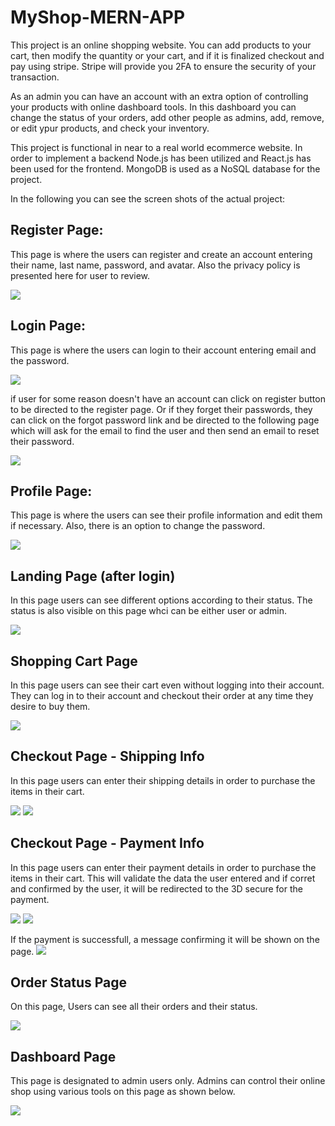 # MyShop-MERN-APP
This project is an online shopping website. You can add products to your cart, then modify the quantity or your cart, and if 
it is finalized checkout and pay using stripe. Stripe will provide you 2FA to ensure the security of your transaction.

As an admin you can have an account with an extra option of controlling your products with online dashboard tools. In this 
dashboard you can change the status of your orders, add other people as admins, add, remove, or edit ypur products, and check 
your inventory.

This project is functional in near to a real world ecommerce website. In order to implement a backend Node.js has been utilized 
and React.js has been used for the frontend. MongoDB is used as a NoSQL database for the project.

In the following you can see the screen shots of the actual project:

## Register Page:
This page is where the users can register and create an account entering their name, last name, password, and avatar. Also the privacy policy
is presented here for user to review.

<img src="./screen shot/Screen Shot 2021-12-16 at 7.46.44 AM.png">

## Login Page:
This page is where the users can login to their account entering email and the password. 

<img src="./screen shot/Screen Shot 2021-12-16 at 7.45.41 AM.png">

if user for some reason doesn't have an account can click on register button to be directed to the register page. Or if they forget their passwords,
they can click on the forgot password link and be directed to the following page which will ask for the email to find the user and then send an email
to reset their password. 

<img src="./screen shot/Screen Shot 2021-12-16 at 7.46.27 AM.png">

## Profile Page:
This page is where the users can see their profile information and edit them if necessary. Also, there is an option to change the password.

<img src="./screen shot/Screen Shot 2021-12-16 at 7.45.03 AM.png">

## Landing Page (after login)
In this page users can see different options according to their status. The status is also visible on this page whci can be either user or admin.

<img src="./screen shot/Screen Shot 2021-12-16 at 7.44.51 AM.png">

## Shopping Cart Page 
In this page users can see their cart even without logging into their account. They can log in to their account and checkout their order at any time
they desire to buy them. 

<img src="./screen shot/Screen Shot 2021-12-16 at 7.46.58 AM.png">

## Checkout Page - Shipping Info
In this page users can enter their shipping details in order to purchase the items in their cart.

<img src="./screen shot/Screen Shot 2021-12-16 at 7.47.54 AM.png">

<img src="./screen shot/Screen Shot 2021-12-16 at 7.48.02 AM.png">

## Checkout Page - Payment Info
In this page users can enter their payment details in order to purchase the items in their cart. This will validate the data the user entered and if corret and confirmed 
by the user, it will be redirected to the 3D secure for the payment. 

<img src="./screen shot/Screen Shot 2021-12-16 at 7.48.09 AM.png">

<img src="./screen shot/Screen Shot 2021-12-16 at 7.50.07 AM.png">

If the payment is successfull, a message confirming it will be shown on the page. 
<img src="./screen shot/Screen Shot 2021-12-16 at 7.50.19 AM.png">

## Order Status Page
On this page, Users can see all their orders and their status.

<img src="./screen shot/Screen Shot 2021-12-16 at 7.50.33 AM.png">

## Dashboard Page
This page is designated to admin users only. Admins can control their online shop using various tools on this page as shown below.

<img src="./screen shot/Screen Shot 2021-12-16 at 7.44.31 AM.png">
